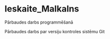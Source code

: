 # Ieskaite_Malkalns
Pārbaudes darbs programmēšanā

Pārbaudes darbs par versiju kontroles sistēmu Git
